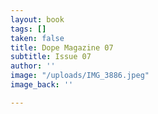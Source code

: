 ```yaml
---
layout: book
tags: []
taken: false
title: Dope Magazine 07
subtitle: Issue 07
author: ''
image: "/uploads/IMG_3886.jpeg"
image_back: ''

---
```

